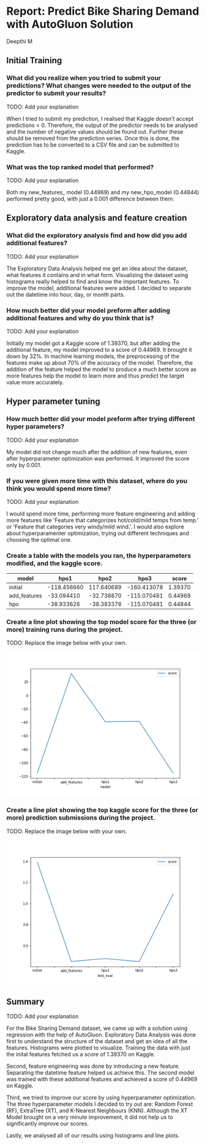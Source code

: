 # Report: Predict Bike Sharing Demand with AutoGluon Solution
Deepthi M

## Initial Training
### What did you realize when you tried to submit your predictions? What changes were needed to the output of the predictor to submit your results?
TODO: Add your explanation

When I tried to submit my prediction, I realised that Kaggle doesn't accept predictions < 0. Therefore, the output of the predictor needs to be analysed and the number of negative values should be found out. Further these should be removed from the prediction series.
Once this is done, the prediction has to be converted to a CSV file and can be submitted to Kaggle.

### What was the top ranked model that performed?
TODO: Add your explanation

Both my new_features_ model (0.44969) and my new_hpo_model (0.44844) performed pretty good, with just a 0.001 difference between them.

## Exploratory data analysis and feature creation
### What did the exploratory analysis find and how did you add additional features?
TODO: Add your explanation

The Exploratory Data Analysis helped me get an idea about the dataset, what features it contains and in what form. Visualizing the dataset using histograms really helped to find and know the important features.
To improve the model, additional features were added. I decided to separate out the datetime into hour, day, or month parts.

### How much better did your model preform after adding additional features and why do you think that is?
TODO: Add your explanation

Initially my model got a Kaggle score of 1.39370, but after adding the additional feature, my model improved to a score of 0.44969. It brought it down by 32%.
In machine learning models, the preprocessing of the features make up about 70% of the accuracy of the model. Therefore, the addition of the feature helped the model to produce a much better score as more features help the model to learn more and thus predict the target value more accurately.

## Hyper parameter tuning
### How much better did your model preform after trying different hyper parameters?
TODO: Add your explanation

My model did not change much after the addition of new features, even after hyperparameter optimization was performed. It improved the score only by 0.001.

### If you were given more time with this dataset, where do you think you would spend more time?
TODO: Add your explanation

I would spend more time, performing more feature engineering and adding more features like 'Feature that categorizes hot/cold/mild temps from temp.' or 'Feature that categories very windy/mild wind.'.
I would also explore about hyperparamenter optimization, trying out different techniques and choosing the optimal one.

### Create a table with the models you ran, the hyperparameters modified, and the kaggle score.
|model|hpo1|hpo2|hpo3|score|
|--|--|--|--|--|
|initial|-118.456660|117.640689|-160.413078|1.39370|
|add_features|-33.094410|-32.738870|-115.070481|0.44969|
|hpo|-38.933626|-38.383378 |-115.070481|0.44844|

### Create a line plot showing the top model score for the three (or more) training runs during the project.

TODO: Replace the image below with your own.

![model_train_score](/model_train_score.png)


### Create a line plot showing the top kaggle score for the three (or more) prediction submissions during the project.

TODO: Replace the image below with your own.

![model_test_score_custom_hpo](/model_test_score_custom_hpo.png)


## Summary
TODO: Add your explanation

For the Bike Sharing Demand dataset, we came up with a solution using regression with the help of AutoGluon. Exploratory Data Analysis was done first to understand the structure of the dataset and get an idea of all the features. Histograms were plotted to visualize.
Training the data with just the inital features fetched us a score of 1.39370 on Kaggle.

Second, feature engineering was done by introducing a new feature. Separating the datetime feature helped us achieve this. The second model was trained with these additional features and achieved a score of 0.44969 on Kaggle.

Third, we tried to improve our score by using hyperparameter optimization. The three hyperparameter models I decided to try out are: Random Forest (RF), ExtraTree (XT), and K-Nearest Neighbours (KNN).
Although the XT Model brought on a very minute improvement, it did not help us to significantly improve our scores.

Lastly,  we analysed all of our results using histograms and line plots.
